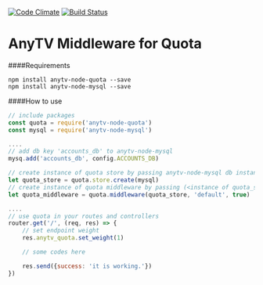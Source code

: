 [![Code Climate](https://codeclimate.com/github/anyTV/anytv-node-quota/badges/gpa.svg)](https://codeclimate.com/github/anyTV/anytv-node-quota)
[![Build Status](https://travis-ci.org/anyTV/anytv-node-quota.svg?branch=master)](https://travis-ci.org/anyTV/anytv-node-quota)

AnyTV Middleware for Quota
=====


####Requirements
```
npm install anytv-node-quota --save
npm install anytv-node-mysql --save
```

####How to use
```javascript
// include packages
const quota = require('anytv-node-quota')
const mysql = require('anytv-node-mysql')

....
// add db key 'accounts_db' to anytv-node-mysql
mysq.add('accounts_db', config.ACCOUNTS_DB)

// create instance of quota store by passing anytv-node-mysql db instance
let quota_store = quota.store.create(mysql)
// create instance of quota middleware by passing (<instance of quota_store>, <service name>, <log request>)
let quota_middleware = quota.middleware(quota_store, 'default', true)

....
// use quota in your routes and controllers
router.get('/', (req, res) => {
	// set endpoint weight
	res.anytv_quota.set_weight(1)

	// some codes here

	res.send({success: 'it is working.'})
})
 ```

